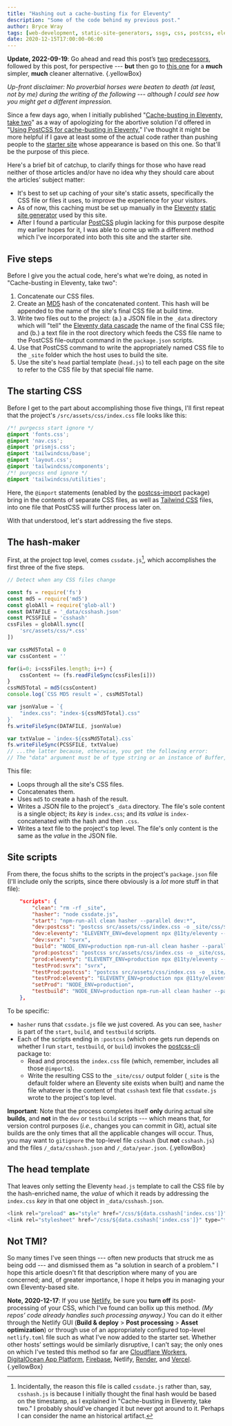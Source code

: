 ```yaml
---
title: "Hashing out a cache-busting fix for Eleventy"
description: "Some of the code behind my previous post."
author: Bryce Wray
tags: [web-development, static-site-generators, ssgs, css, postcss, eleventy, caching, image-processing, javascript, website-hosting, netlify, vercel, render, firebase, cloudflare, cloudflare-workers, sass-scss, tailwind-css]
date: 2020-12-15T17:00:00-06:00
---
```


**Update, 2022-09-19**: Go ahead and read this post’s [two](/posts/2020/11/using-postcss-cache-busting-eleventy/) [predecessors](/posts/2020/12/cache-busting-eleventy-take-two/), followed by this post, for perspective --- **but** then go to [this one](/posts/2022/09/cache-busting-eleventy-simpler-way-sass/) for a **much** simpler, **much** cleaner alternative.
{.yellowBox}

*Up-front disclaimer: No proverbial horses were beaten to death (at least, not by me) during the writing of the following --- although I could see how you might get a different impression.*

Since a few days ago, when I initially published "[Cache-busting in Eleventy, take two](/posts/2020/12/cache-busting-eleventy-take-two/)" as a way of apologizing for the abortive solution I'd offered in "[Using PostCSS for cache-busting in Eleventy](/posts/2020/11/using-postcss-cache-busting-eleventy/)," I've thought it might be more helpful if I gave at least some of the actual code rather than pushing people to the [starter site](https://github.com/brycewray/eleventy_solo_starter) whose appearance is based on this one. So that'll be the purpose of this piece.

Here's a brief bit of catchup, to clarify things for those who have read neither of those articles and/or have no idea why they should care about the articles’ subject matter:

- It's best to set up caching of your site's static assets, specifically the CSS file or files it uses, to improve the experience for your visitors.
- As of now, this caching must be set up manually in the [Eleventy](https://11ty.dev) [static site generator](https://jamstack.org/generators/) used by this site.
- After I found a particular [PostCSS](https://postcss.org) plugin lacking for this purpose despite my earlier hopes for it, I was able to come up with a different method which I've incorporated into both this site and the starter site.

## Five steps

Before I give you the actual code, here's what we're doing, as noted in "Cache-busting in Eleventy, take two":

1. Concatenate our CSS files.
2. Create an [MD5](https://en.wikipedia.org/wiki/MD5) hash of the concatenated content. This hash will be appended to the name of the site's final CSS file at build time.
3. Write two files out to the project: (a.) a JSON file in the `_data` directory which will "tell" the [Eleventy data cascade](https://www.11ty.dev/docs/data-cascade/) the name of the final CSS file; and (b.) a text file in the root directory which feeds the CSS file name to the PostCSS file-output command in the `package.json` scripts.
4. Use that PostCSS command to write the appropriately named CSS file to the `_site` folder which the host uses to build the site.
5. Use the site's `head` partial template (`head.js`) to tell each page on the site to refer to the CSS file by that special file name.

## The starting CSS

Before I get to the part about accomplishing those five things, I'll first repeat that the project's `/src/assets/css/index.css` file looks like this:

```css
/*! purgecss start ignore */
@import 'fonts.css';
@import 'nav.css';
@import 'prismjs.css';
@import 'tailwindcss/base';
@import 'layout.css';
@import 'tailwindcss/components';
/*! purgecss end ignore */
@import 'tailwindcss/utilities';
```

Here, the `@import` statements (enabled by the [postcss-import](https://npmjs.com/package/postcss-import) package) bring in the contents of separate CSS files, as well as [Tailwind CSS](https://tailwindcss.com) files, into one file that PostCSS will further process later on.

With that understood, let's start addressing the five steps.

## The hash-maker

First, at the project top level, comes `cssdate.js`[^whyDate], which accomplishes the first three of the five steps.

[^whyDate]: Incidentally, the reason this file is called `cssdate.js` rather than, say, `csshash.js` is because I initially thought the final hash would be based on the timestamp, as I explained in "Cache-busting in Eleventy, take two." I probably should've changed it but never got around to it. Perhaps I can consider the name an historical artifact.

```js
// Detect when any CSS files change

const fs = require('fs')
const md5 = require('md5')
const globAll = require('glob-all')
const DATAFILE = '_data/csshash.json'
const PCSSFILE = 'csshash'
cssFiles = globAll.sync([
	'src/assets/css/*.css'
])

var cssMd5Total = 0
var cssContent = ''

for(i=0; i<cssFiles.length; i++) {
	cssContent += (fs.readFileSync(cssFiles[i]))
}
cssMd5Total = md5(cssContent)
console.log(`CSS MD5 result =`, cssMd5Total)

var jsonValue = `{
	"index.css": "index-${cssMd5Total}.css"
}`
fs.writeFileSync(DATAFILE, jsonValue)

var txtValue = `index-${cssMd5Total}.css`
fs.writeFileSync(PCSSFILE, txtValue)
// ...the latter because, otherwise, you get the following error:
// The "data" argument must be of type string or an instance of Buffer, TypedArray, or DataView.
```

This file:

- Loops through all the site's CSS files.
- Concatenates them.
- Uses `md5` to create a hash of the result.
- Writes a JSON file to the project's `_data` directory. The file's sole content is a single object; its *key* is `index.css`; and its *value* is `index-` concatenated with the hash and then `.css`.
- Writes a text file to the project's top level. The file's only content is the same as the *value* in the JSON file.

## Site scripts

From there, the focus shifts to the scripts in the project's `package.json` file (I'll include only the scripts, since there obviously is a *lot* more stuff in that file):

```json
	"scripts": {
		"clean": "rm -rf _site",
		"hasher": "node cssdate.js",
		"start": "npm-run-all clean hasher --parallel dev:*",
		"dev:postcss": "postcss src/assets/css/index.css -o _site/css/$(cat csshash) --config ./postcss.config.js -w",
		"dev:eleventy": "ELEVENTY_ENV=development npx @11ty/eleventy --watch --quiet",
		"dev:svrx": "svrx",
		"build": "NODE_ENV=production npm-run-all clean hasher --parallel prod:*",
		"prod:postcss": "postcss src/assets/css/index.css -o _site/css/$(cat csshash) --config ./postcss.config.js",
		"prod:eleventy": "ELEVENTY_ENV=production npx @11ty/eleventy --output=./_site",
		"testProd:svrx": "svrx",
		"testProd:postcss": "postcss src/assets/css/index.css -o _site/css/$(cat csshash) --config ./postcss.config.js -w",
		"testProd:eleventy": "ELEVENTY_ENV=production npx @11ty/eleventy --output=./_site --watch",
		"setProd": "NODE_ENV=production",
		"testbuild": "NODE_ENV=production npm-run-all clean hasher --parallel testProd:*"
	},
```

To be specific:

- `hasher` runs that `cssdate.js` file we just covered. As you can see, `hasher` is part of the `start`, `build`, and `testbuild` scripts.
- Each of the scripts ending in `:postcss` (which one gets run depends on whether I run `start`, `testbuild`, or `build`) invokes the [postcss-cli](https://npmjs.com/package/postcss-cli) package to:
	- Read and process the `index.css` file (which, remember, includes all those `@import`s).
	- Write the resulting CSS to the `_site/css/` output folder (`_site` is the default folder where an Eleventy site exists when built) and name the file whatever is the content of that `csshash` text file that `cssdate.js` wrote to the project's top level.

**Important**: Note that the process completes itself **only** during actual site **builds**, and **not** in the `dev` or `testbuild` scripts --- which means that, for version control purposes (*i.e.*, changes you can commit in Git), actual site builds are the only times that all the applicable changes will occur. Thus, you may want to `gitignore` the top-level file `csshash` (but **not** `csshash.js`) and the files `/_data/csshash.json` and `/_data/year.json`.
{.yellowBox}

## The head template

That leaves only setting the Eleventy `head.js` template to call the CSS file by the hash-enriched name, the *value* of which it reads by addressing the `index.css` *key* in that one object in `_data/csshash.json`.

```js
<link rel="preload" as="style" href="/css/${data.csshash['index.css']}" />
<link rel="stylesheet" href="/css/${data.csshash['index.css']}" type="text/css" />
```

## Not TMI?

So many times I've seen things --- often new products that struck me as being odd --- and dismissed them as "a solution in search of a problem." I hope this article doesn't fit that description where many of you are concerned; and, of greater importance, I hope it helps you in managing your own Eleventy-based site.

**Note, 2020-12-17**: If you use [Netlify](https://netlify.com), be sure you **turn off** its post-processing of your CSS, which I've found can bollix up this method. *(My repos’ code already handles such processing anyway.)* You can do it either through the Netlify GUI (**Build &amp; deploy** &gt; **Post processing** &gt; **Asset optimization**) or through use of an appropriately configured top-level `netlify.toml` file such as what I've now added to the starter set. Whether other hosts’ settings would be similarly disruptive, I can't say; the only ones on which I've tested this method so far are [Cloudflare Workers](https://workers.cloudflare.com), [DigitalOcean App Platform](https://www.digitalocean.com/products/app-platform/), [Firebase](https://firebase.google.com), Netlify, [Render](https://render.com), and [Vercel](https://vercel.com).
{.yellowBox}
